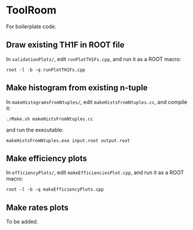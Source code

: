 # ToolRoom 

For boilerplate code.


## Draw existing TH1F in ROOT file

In `validationPlots/`, edit `runPlotTH1Fs.cpp`, and run it as a ROOT macro:

   ```
   root -l -b -q runPlotTH1Fs.cpp
   ```


## Make histogram from existing n-tuple

In `makeHistogramsFromNtuples/`, edit `makeHistsFromNtuples.cc`, and compile it:

   ```
   ./Make.sh makeHistsFromNtuples.cc
   ```

and run the executable:

   ```
   makeHistsFromNtuples.exe input.root output.root
   ```


## Make efficiency plots

In `efficiencyPlots/`, edit `makeEfficienciesPlot.cpp`, and run it as a ROOT macro:

   ```
   root -l -b -q makeEfficiencyPlots.cpp
   ```

## Make rates plots

   To be added.